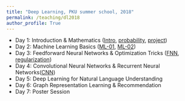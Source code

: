 ```yaml
---
title: "Deep Learning, PKU summer school, 2018"
permalink: /teaching/dl2018
author_profile: True
---
```


* Day 1: Introduction & Mathematics ([Intro](/files/dl2018/Intro_01.pdf), [probability](/files/dl2018/probability_02.pdf), [project](/files/dl2018/project.pdf))
* Day 2: Machine Learning Basics ([ML-01](/files/dl2018/ML-03.pdf), [ML-02](/files/dl2018/ML-04.pdf))
* Day 3: Feedforward Neural Networks & Optimization Tricks ([FNN](/files/dl2018/FNN-05.pdf), [regularization](/files/dl2018/Regularization-06.pdf))
* Day 4: Convolutional Neural Networks & Recurrent Neural Networks([CNN](/files/dl2018/CNN_07.pdf))
* Day 5: Deep Learning for Natural Language Understanding
* Day 6: Graph Representation Learning & Recommendation
* Day 7: Poster Session
